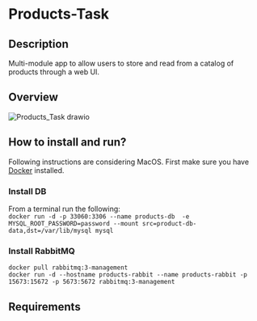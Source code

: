 # Products-Task
## Description
Multi-module app to allow users to store and read from a catalog of products through a web UI.

## Overview
![Products_Task drawio](https://github.com/said-mendez/products-task/assets/123189912/60e2b203-a14d-4029-a577-381d6c1abbb7)

## How to install and run?
Following instructions are considering MacOS.
First make sure you have [Docker](https://docs.docker.com/engine/install/) installed.
### Install DB
From a terminal run the following:
<br/>
`docker run -d -p 33060:3306 --name products-db  -e MYSQL_ROOT_PASSWORD=password --mount src=product-db-data,dst=/var/lib/mysql mysql`
### Install RabbitMQ
`docker pull rabbitmq:3-management`
<br/>
`docker run -d --hostname products-rabbit --name products-rabbit -p 15673:15672 -p 5673:5672 rabbitmq:3-management`

## Requirements
